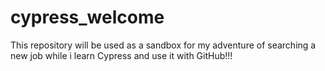 # cypress_welcome

This repository will be used as a sandbox for my adventure of searching a new job while i learn Cypress and use it with GitHub!!!
